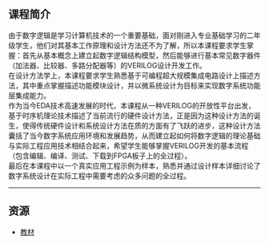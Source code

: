 <!--
## 课程总览  
- 难度评分 7 / 10 （1 份）  
- 实用评分 9 / 10 （1 份）  
- 课程评价  
    `
    开始的几节课在认真学，可是到了稍微后面一点开始讲verilog硬件编程语言的时候，由于教学组的PPT略显混乱，导致我没学下去，然后期末的时候才开始补。后来期末学的时候，抛开知识点混杂来说，这门学科还是很有意思的，配合HDLBits这个网站刷代码能学到很多。
    `  @ 斯卡蒂  
-->

## 课程简介  
由于数字逻辑是学习计算机技术的一个重要基础，面对刚进入专业基础学习的二年级学生，他们对其基本工作原理和设计方法还不为了解，所以本课程要求学生掌握：首先从基本概念上建立起数字逻辑结构模型，然后能够进行基本常见数字器件（加法器、比较器、多路分配器等）的VERILOG设计开发工作。  
在设计方法学上，本课程要求学生熟悉基于可编程超大规模集成电路设计上描述方法，其中重点掌握描述功能模块设计，并以微系统设计为目标来实现数字系统功能层集成能力。  
作为当今EDA技术高速发展的时代，本课程从一种VERILOG的开放性平台出发，基于时序机理论技术描述了当前流行的硬件设计方法，正是因为这种设计方法的诞生，使得传统硬件设计和系统设计方法在质的方面有了飞跃的进步，这种设计方法囊括了当今数字系统应用环境和发展趋势，从而建立起如何将数字逻辑的理论基础与实际工程应用技术相结合起来，希望学生能够掌握VERILOG开发的基本流程（包含编辑、编译、测试、下载到FPGA板子上的全过程）。  
最后在本课程中以一个真实应用工程示例为样本，熟悉并通过设计样本详细讨论了数字系统设计在实际工程中需要考虑的众多问题的全过程。  

---

## 资源  
- [教材](https://file.uhsea.com/2403/462ebfecf787c996d1f7c2752fce6e7eQ1.pdf)
